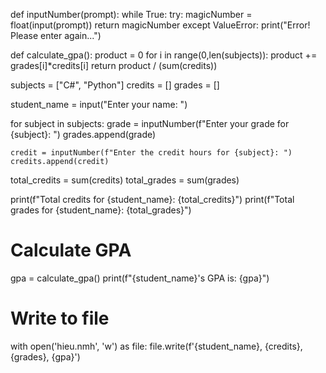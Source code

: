 def inputNumber(prompt):
    while True:
        try:
            magicNumber = float(input(prompt))
            return magicNumber
        except ValueError:
            print("Error! Please enter again...")

def calculate_gpa():
    product = 0
    for i in range(0,len(subjects)):
        product += grades[i]*credits[i]
    return product / (sum(credits))


subjects = ["C#", "Python"]
credits = []
grades = []

student_name = input("Enter your name: ")

for subject in subjects:
    grade = inputNumber(f"Enter your grade for {subject}: ")
    grades.append(grade)

    credit = inputNumber(f"Enter the credit hours for {subject}: ")
    credits.append(credit)

total_credits = sum(credits)
total_grades = sum(grades)

print(f"Total credits for {student_name}: {total_credits}")
print(f"Total grades for {student_name}: {total_grades}")

# Calculate GPA
gpa = calculate_gpa()
print(f"{student_name}'s GPA is: {gpa}")

# Write to file
with open('hieu.nmh', 'w') as file:
    file.write(f'{student_name}, {credits}, {grades}, {gpa}')
